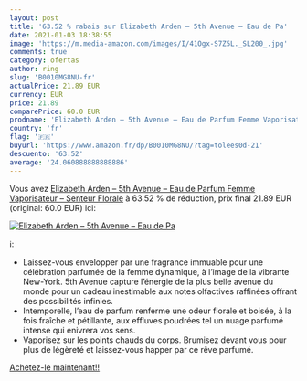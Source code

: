 ```yaml
---
layout: post
title: '63.52 % rabais sur Elizabeth Arden – 5th Avenue – Eau de Pa'
date: 2021-01-03 18:38:55
image: 'https://m.media-amazon.com/images/I/41Ogx-S7Z5L._SL200_.jpg'
comments: true
category: ofertas
author: ring
slug: 'B0010MG8NU-fr'
actualPrice: 21.89 EUR
currency: EUR
price: 21.89
comparePrice: 60.0 EUR
prodname: 'Elizabeth Arden – 5th Avenue – Eau de Parfum Femme Vaporisateur – Senteur Florale'
country: 'fr'
flag: '🇫🇷'
buyurl: 'https://www.amazon.fr/dp/B0010MG8NU/?tag=tolees0d-21'
descuento: '63.52'
average: '24.060888888888886'
---
```


Vous avez [Elizabeth Arden – 5th Avenue – Eau de Parfum Femme Vaporisateur – Senteur Florale](https://www.amazon.fr/dp/B0010MG8NU/?tag=tolees0d-21)  à  63.52 % de réduction, prix final  21.89 EUR (original: 60.0 EUR) ici:

[![Elizabeth Arden – 5th Avenue – Eau de Pa](https://m.media-amazon.com/images/I/41Ogx-S7Z5L._SL200_.jpg)](https://www.amazon.fr/dp/B0010MG8NU/?tag=tolees0d-21)

ℹ️:

- Laissez-vous envelopper par une fragrance immuable pour une célébration parfumée de la femme dynamique, à l’image de la vibrante New-York. 5th Avenue capture l’énergie de la plus belle avenue du monde pour un cadeau inestimable aux notes olfactives raffinées offrant des possibilités infinies.
- Intemporelle, l’eau de parfum renferme une odeur florale et boisée, à la fois fraîche et pétillante, aux effluves poudrées tel un nuage parfumé intense qui enivrera vos sens.
- Vaporisez sur les points chauds du corps. Brumisez devant vous pour plus de légèreté et laissez-vous happer par ce rêve parfumé.

[Achetez-le maintenant!!](https://www.amazon.fr/dp/B0010MG8NU/?tag=tolees0d-21)

